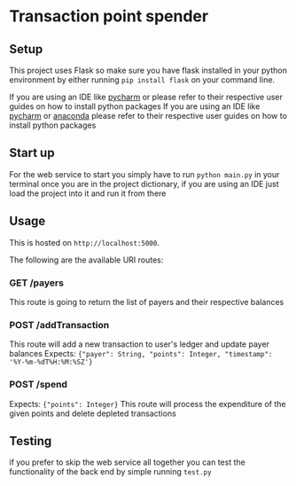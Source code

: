 # Transaction point spender
## Setup
This project uses Flask so make sure you have flask installed in your python environment by either running `pip install flask` on your command line.

If you are using an IDE like [pycharm](https://www.jetbrains.com/help/pycharm/installing-uninstalling-and-upgrading-packages.html) or  please refer to their respective user guides on how to install python packages If you are using an IDE like [pycharm](https://www.jetbrains.com/help/pycharm/installing-uninstalling-and-upgrading-packages.html) or [anaconda]() please refer to their respective user guides on how to install python packages

## Start up
For the web service to start you simply have to run `python main.py` in your terminal once you are in the project dictionary, if you are using an IDE just load the project into it and run it from there

## Usage
This is hosted on `http://localhost:5000`.

The following are the available URI routes:
### GET /payers
This route is going to return the list of payers and their respective balances

### POST /addTransaction
This route will add a new transaction to user's ledger and update payer balances
Expects: `{"payer": String, "points": Integer, "timestamp": '%Y-%m-%dT%H:%M:%SZ'}`

### POST /spend
Expects: `{"points": Integer}`
This route will process the expenditure of the given points and delete depleted transactions

## Testing
if you prefer to skip the web service all together you can test the functionality of the back end by simple running `test.py`
